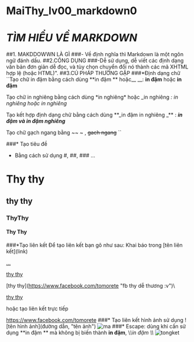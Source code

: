 # MaiThy_lv00_markdown0
# *TÌM HIỂU VỀ MARKDOWN*
##1. MAKDDOWWN LÀ GÌ
###- Về định nghĩa thì Markdown là một ngôn ngữ đánh dấu.
##2.CÔNG DỤNG
###-Dễ sử dụng, dễ viết các định dạng văn bản đơn giản dễ đọc, và tùy chọn chuyển đổi nó thành các mã XHTML hợp lệ (hoặc HTML)".
##3.CÚ PHÁP THƯỜNG GẶP
###*Định dạng chữ
``Tạo chữ in đậm bằng cách dùng \*\*in đậm ** hoặc__ __:  **in đậm** hoặc __in đậm__

Tạo chữ in nghiêng bằng cách dùng \*in nghiêng* hoặc \_in nghiêng _:  *in nghiêng* hoặc in nghiêng_

Tạo kết hợp định dạng chữ bằng cách dùng \*\*\_in đậm in nghiêng \_\*\*   :  **_in đậm và in đậm nghiêng_**

Tạo chữ gạch ngang bằng ~~ ~ , ~~gach ngang~~ ``


###* Tạo tiêu đề 
- Bằng cách sử dụng #, ##, ### ...

# Thy thy
## thy thy
### ThyThy
#### Thy Thy
###*Tạo liên kết
Để tạo liên kết bạn gõ như sau: Khai báo trong \[tên liên kết\]\(link\)

[...](link)

[thy thy](http://www.facebook.com/tomorete)

\[thy thy](https://www.facebook.com/tomorete "fb thy dễ thương :v")\

[thy thy](https://www.facebook.com/tomorete "fb thy dễ thương :v")

hoặc tạo liên kết trực tiếp

https://www.facebook.com/tomorete 
###* Tạo liên kết hình ảnh
sử dụng  \!\[tên hình ảnh\]\(đường dẫn, "tên ảnh"\)
![ma](https://gianganh.net/wp-content/uploads/2016/02/con-quy.jpg)
###* Escape: dùng khi cần sử dụng \*\*in đậm \*\* mà không bị biến thành **in đậm**, \\*\\*in đậm \\*\\*
![tongket](https://embed.gyazo.com/4d5c39f78e32abda99216b64554a84b7.png)





